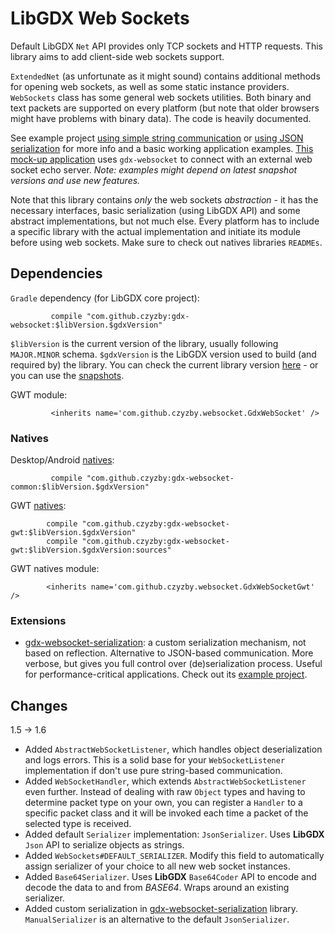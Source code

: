# LibGDX Web Sockets

Default LibGDX `Net` API provides only TCP sockets and HTTP requests. This library aims to add client-side web sockets support.

`ExtendedNet` (as unfortunate as it might sound) contains additional methods for opening web sockets, as well as some static instance providers. `WebSockets` class has some general web sockets utilities. Both binary and text packets are supported on every platform (but note that older browsers might have problems with binary data). The code is heavily documented.

See example project [using simple string communication](https://github.com/czyzby/gdx-lml/tree/master/examples/gdx-websocket-tests) or [using JSON serialization](https://github.com/czyzby/gdx-lml/tree/master/examples/gdx-websocket-json) for more info and a basic working application examples. [This mock-up application](https://github.com/czyzby/gdx-lml/tree/master/examples/gdx-lml-vis-websocket) uses `gdx-websocket` to connect with an external web socket echo server. *Note: examples might depend on latest snapshot versions and use new features.*

Note that this library contains *only* the web sockets *abstraction* - it has the necessary interfaces, basic serialization (using LibGDX API) and some abstract implementations, but not much else. Every platform has to include a specific library with the actual implementation and initiate its module before using web sockets. Make sure to check out natives libraries `READMEs`.

## Dependencies
`Gradle` dependency (for LibGDX core project):
```
         compile "com.github.czyzby:gdx-websocket:$libVersion.$gdxVersion"
```
`$libVersion` is the current version of the library, usually following `MAJOR.MINOR` schema. `$gdxVersion` is the LibGDX version used to build (and required by) the library. You can check the current library version [here](http://search.maven.org/#search|ga|1|g%3A%22com.github.czyzby%22) - or you can use the [snapshots](https://oss.sonatype.org/content/repositories/snapshots/com/github/czyzby/).

GWT module:
```
         <inherits name='com.github.czyzby.websocket.GdxWebSocket' />
```

### Natives

Desktop/Android [natives](https://github.com/czyzby/gdx-lml/tree/master/websocket/natives/common):
```
         compile "com.github.czyzby:gdx-websocket-common:$libVersion.$gdxVersion"
```

GWT [natives](https://github.com/czyzby/gdx-lml/tree/master/websocket/natives/gwt):
```
        compile "com.github.czyzby:gdx-websocket-gwt:$libVersion.$gdxVersion"
        compile "com.github.czyzby:gdx-websocket-gwt:$libVersion.$gdxVersion:sources"
```

GWT natives module:
```
        <inherits name='com.github.czyzby.websocket.GdxWebSocketGwt' />
```

### Extensions

- [gdx-websocket-serialization](https://github.com/czyzby/gdx-lml/tree/master/websocket/natives/serialization): a custom serialization mechanism, not based on reflection. Alternative to JSON-based communication. More verbose, but gives you full control over (de)serialization process. Useful for performance-critical applications. Check out its [example project](https://github.com/czyzby/gdx-lml/tree/master/examples/gdx-websocket-serialization-tests).

## Changes

1.5 -> 1.6

- Added `AbstractWebSocketListener`, which handles object deserialization and logs errors. This is a solid base for your `WebSocketListener` implementation if don't use pure string-based communication. 
- Added `WebSocketHandler`, which extends `AbstractWebSocketListener` even further. Instead of dealing with raw `Object` types and having to determine packet type on your own, you can register a `Handler` to a specific packet class and it will be invoked each time a packet of the selected type is received.
- Added default `Serializer` implementation: `JsonSerializer`. Uses **LibGDX** `Json` API to serialize objects as strings.
- Added `WebSockets#DEFAULT_SERIALIZER`. Modify this field to automatically assign serializer of your choice to all new web socket instances.
- Added `Base64Serializer`. Uses **LibGDX** `Base64Coder` API to encode and decode the data to and from *BASE64*. Wraps around an existing serializer.
- Added custom serialization in [gdx-websocket-serialization](https://github.com/czyzby/gdx-lml/tree/master/websocket/natives/serialization) library. `ManualSerializer` is an alternative to the default `JsonSerializer`.
